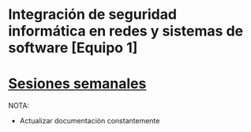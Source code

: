 # Integración de seguridad informática en redes y sistemas de software [Equipo 1]

# [Sesiones semanales](https://drive.google.com/drive/folders/1pEm840WSkTF1aCQPSIZ8OZ3XMkkbB5z2?usp=sharing)

NOTA:

* Actualizar documentación constantemente
